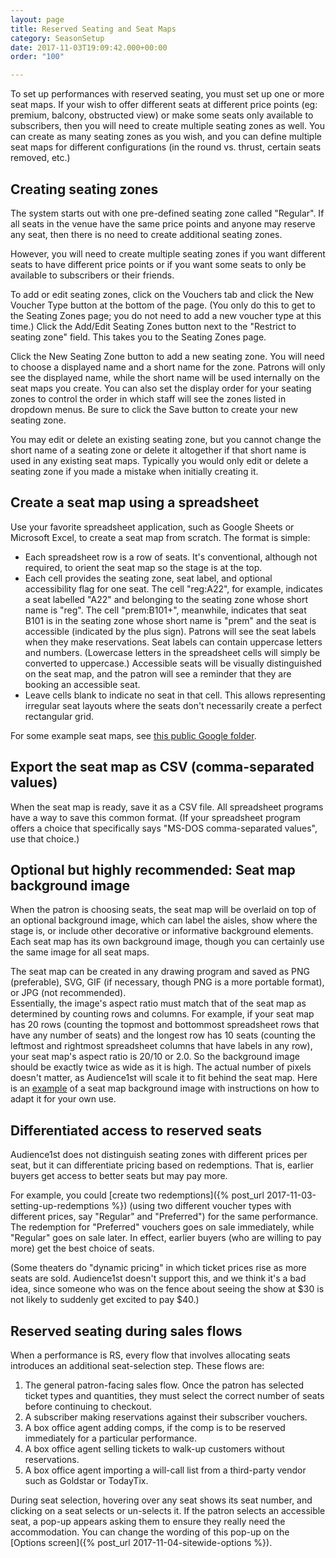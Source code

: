 ```yaml
---
layout: page
title: Reserved Seating and Seat Maps
category: SeasonSetup
date: 2017-11-03T19:09:42.000+00:00
order: "100"

---
```

To set up performances with reserved seating, you must set up one or more seat maps.  If your wish to offer different seats at different price points (eg: premium, balcony, obstructed view) or make some seats only available to subscribers, then you will need to create multiple seating zones as well.  You can create as many seating zones as you wish, and you can define multiple seat maps for different configurations (in the round vs. thrust, certain seats removed, etc.)

## Creating seating zones

The system starts out with one pre-defined seating zone called "Regular". If all seats in the venue have the same price points and anyone may reserve any seat, then there is no need to create additional seating zones.

However, you will need to create multiple seating zones if you want different seats to have different price points or if you want some seats to only be available to subscribers or their friends.

To add or edit seating zones, click on the Vouchers tab and click the New Voucher Type button at the bottom of the page. (You only do this to get to the Seating Zones page; you do not need to add a new voucher type at this time.) Click the Add/Edit Seating Zones button next to the "Restrict to seating zone" field. This takes you to the Seating Zones page.

Click the New Seating Zone button to add a new seating zone. You will need to choose a displayed name and a short name for the zone. Patrons will only see the displayed name, while the short name will be used internally on the seat maps you create. You can also set the display order for your seating zones to control the order in which staff will see the zones listed in dropdown menus. Be sure to click the Save button to create your new seating zone.

You may edit or delete an existing seating zone, but you cannot change the short name of a seating zone or delete it altogether if that short name is used in any existing seat maps. Typically you would only edit or delete a seating zone if you made a mistake when initially creating it.

## Create a seat map using a spreadsheet

Use your favorite spreadsheet application, such as Google Sheets or Microsoft Excel, to create a seat map from scratch. The format is simple:

* Each spreadsheet row is a row of seats.  It's conventional, although not required, to orient the seat map so the stage is at the top.
* Each cell provides the seating zone, seat label, and optional accessibility flag for one seat. The cell "reg:A22", for example, indicates a seat  labelled "A22" and belonging to the seating zone whose short name is "reg".  The cell "prem:B101+", meanwhile, indicates that seat B101 is in the seating zone whose short name is "prem" and the seat is accessible (indicated by the plus sign).  Patrons will see the seat labels when they make reservations.  Seat labels can contain uppercase letters and numbers. (Lowercase letters in the spreadsheet cells will simply be converted to uppercase.) Accessible seats will be visually distinguished on the seat map, and the patron will see a reminder that they are booking an accessible seat.
* Leave cells blank to indicate no seat in that cell.  This allows
  representing irregular seat layouts where the seats don't necessarily
  create a perfect rectangular grid.

For some example seat maps, see [this public Google folder](https://drive.google.com/drive/u/0/folders/1apFWPFlGIXhNV8XHHGUQiJjOybyOqa0q).

## Export the seat map as CSV (comma-separated values)

When the seat map is ready, save it  as a CSV file.  All spreadsheet
programs have a way to save this common format.  (If your spreadsheet
program offers a choice that specifically says "MS-DOS comma-separated
values", use that choice.)

## Optional but highly recommended: Seat map background image

When the patron is choosing seats, the seat map will be overlaid on top
of an optional background image, which can label the aisles, show
where the stage is, or include other decorative or informative
background elements.  Each seat map has its own background image,
though you can certainly use the same image for all seat maps.

The seat map can be created in any drawing program and saved as PNG
(preferable), SVG, GIF (if necessary, though PNG is a more portable
format), or JPG (not recommended).  
Essentially, the image's aspect ratio must match that of the seat map as determined
by counting rows and columns.  For example, if your seat map has 20
rows (counting the topmost and bottommost spreadsheet rows that have any number of
seats) and the longest row has 10 seats (counting the leftmost and
rightmost spreadsheet columns that have labels in any row), your seat
map's aspect ratio is 20/10 or 2.0.  So the background image should be
exactly twice as wide as it is high.  The actual number of pixels
doesn't matter, as Audience1st will scale it to fit behind the seat map.
Here is an
[example](https://drive.google.com/open?id=1sX6Hl3Y9dqBwJEyzA8UzPMESyO3fg9toX_DLMX25jsk)
of a seat map background image with instructions on how to adapt it
for your own use.

## Differentiated access to reserved seats

Audience1st does not distinguish seating zones with different prices
per seat, but it can differentiate pricing based on redemptions.  That
is, earlier buyers get access to better seats but may pay more.

For example, you could \[create two redemptions\]({% post_url
2017-11-03-setting-up-redemptions %}) (using two different
voucher types with different prices, say
"Regular" and "Preferred") for the same performance.
The redemption for "Preferred" vouchers goes on sale immediately,
while "Regular" goes on sale later.  In effect, earlier buyers (who
are willing to pay more) get the best choice of seats.

(Some theaters do "dynamic pricing" in which ticket prices rise as
more seats are sold.  Audience1st doesn't support this, and we think
it's a bad idea, since someone who was on the fence about seeing the
show at $30 is not likely to suddenly get excited to pay $40.)

## Reserved seating during sales flows

When a performance is RS, every flow that involves allocating
seats introduces an additional seat-selection step.  These flows are:

1. The general patron-facing sales flow.  Once the patron has selected
   ticket types and quantities, they must select the correct number of
   seats before continuing to checkout.
2. A subscriber making reservations against their subscriber vouchers.
3. A box office agent adding comps, if the comp is to be reserved
   immediately for a particular performance.
4. A box office agent selling tickets to walk-up customers
   without reservations.
5. A box office agent importing a will-call list from a third-party
   vendor such as Goldstar or TodayTix.

During seat selection, hovering over any seat shows its seat number,
and clicking on a seat selects or un-selects it.  If the patron
selects an accessible seat, a pop-up appears asking them to ensure
they really need the accommodation.  You can change the wording of
this pop-up on the \[Options screen\]({% post_url
2017-11-04-sitewide-options %}).